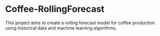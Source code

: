 # Coffee-RollingForecast
This project aims to create a rolling forecast model for coffee production using historical data and machine learning algorithms.
